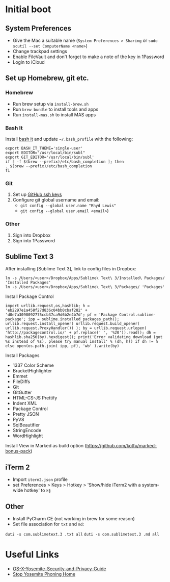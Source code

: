 # Initial boot

## System Preferences

* Give the Mac a suitable name (`System Preferences > Sharing` or `sudo scutil --set ComputerName <name>`)
* Change trackpad settings
* Enable FileVault and don't forget to make a note of the key in 1Password
* Login to iCloud

## Set up Homebrew, git etc.

### Homebrew

* Run brew setup via `install-brew.sh`
* Run `brew bundle` to install tools and apps
* Run `install-mas.sh` to install MAS apps

### Bash It

Install [bash it](https://github.com/Bash-it/bash-it) and update `~/.bash_profile` with the following:

    export BASH_IT_THEME='single-user'
    export EDITOR="/usr/local/bin/subl"
    export GIT_EDITOR='/usr/local/bin/subl'
    if [ -f $(brew --prefix)/etc/bash_completion ]; then
    . $(brew --prefix)/etc/bash_completion
    fi

### Git

1. Set up [GitHub ssh keys](https://help.github.com/articles/generating-ssh-keys)
2. Configure git global username and email:
    * `git config --global user.name "Rhyd Lewis"`
    * `git config --global user.email <email>`)

### Other

1. Sign into Dropbox
2. Sign into 1Password

## Sublime Text 3

After installing [Sublime Text 3], link to config files in Dropbox:

    ln -s /Users/<user>/Dropbox/Apps/Sublime\ Text\ 3/Installed\ Packages/ 'Installed Packages'
    ln -s /Users/<user>/Dropbox/Apps/Sublime\ Text\ 3/Packages/ 'Packages'

Install Package Control

    import urllib.request,os,hashlib; h = 'eb2297e1a458f27d836c04bb0cbaf282' + 'd0e7a3098092775ccb37ca9d6b2e4b7d'; pf = 'Package Control.sublime-package'; ipp = sublime.installed_packages_path(); urllib.request.install_opener( urllib.request.build_opener( urllib.request.ProxyHandler()) ); by = urllib.request.urlopen( 'http://packagecontrol.io/' + pf.replace(' ', '%20')).read(); dh = hashlib.sha256(by).hexdigest(); print('Error validating download (got %s instead of %s), please try manual install' % (dh, h)) if dh != h else open(os.path.join( ipp, pf), 'wb' ).write(by)

Install Packages

* 1337 Color Scheme
* BracketHighlighter
* Emmet
* FileDiffs
* Git
* GitGutter
* HTML-CS-JS Prettify
* Indent XML
* Package Control
* Pretty JSON
* PyV8
* SqlBeautifier
* StringEncode
* WordHighlight

Install View in Marked as build option (https://github.com/kotfu/marked-bonus-pack)

## iTerm 2

* Import `iterm2.json` profile
* set Preferences > Keys > Hotkey > 'Show/hide iTerm2 with a system-wide hotkey' to `⌘§`

## Other

* Install PyCharm CE (not working in brew for some reason)
* Set file association for `txt` and `md`:

`duti -s com.sublimetext.3 .txt all`
`duti -s com.sublimetext.3 .md all`

# Useful Links

* [OS-X-Yosemite-Security-and-Privacy-Guide](https://github.com/drduh/OS-X-Yosemite-Security-and-Privacy-Guide)
* [Stop Yosemite Phoning Home](https://github.com/fix-macosx/yosemite-phone-home)
